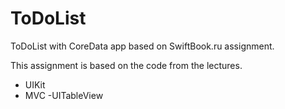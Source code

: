 # ToDoList
ToDoList with CoreData app based on SwiftBook.ru assignment.

This assignment is based on the code from the lectures. 

- UIKit
- MVC
-UITableView

